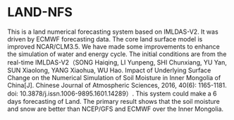 # LAND-NFS
This is a land numerical forecasting system based on IMLDAS-V2. It was driven by ECMWF forecasting data.
The core land surface model is improved NCAR/CLM3.5. We have made some improvements to enhance the simulation of water and energy cycle.
The initial conditions are from the real-time IMLDAS-V2（SONG Haiqing, LI Yunpeng, SHI Chunxiang, YU Yan, SUN Xiaolong, YANG Xiaohua, WU Hao. Impact of Underlying Surface Change on the Numerical Simulation of Soil Moisture in Inner Mongolia of China[J]. Chinese Journal of Atmospheric Sciences, 2016, 40(6): 1165-1181. doi: 10.3878/j.issn.1006-9895.1601.14289）. 
This system could make a 6 days forecasting of Land. The primary result shows that the soil moisture and snow are better than NCEP/GFS and ECMWF over the Inner Mongolia.
